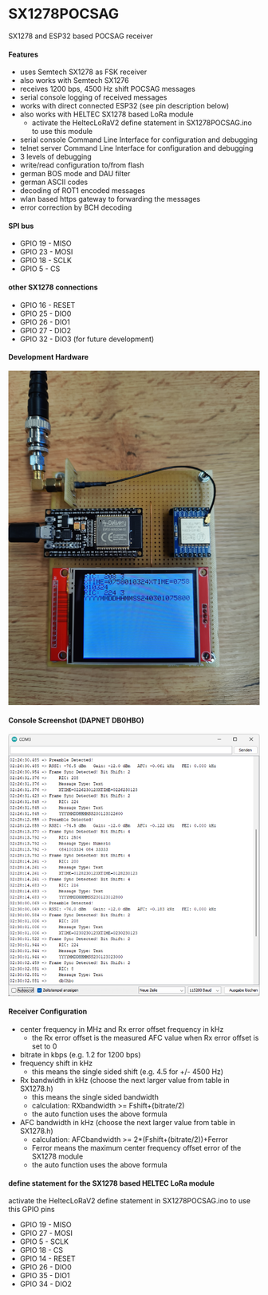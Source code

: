 # SX1278POCSAG
SX1278 and ESP32 based POCSAG receiver
#### Features
* uses Semtech SX1278 as FSK receiver
* also works with Semtech SX1276
* receives 1200 bps, 4500 Hz shift POCSAG messages
* serial console logging of received messages
* works with direct connected ESP32 (see pin description below)
* also works with HELTEC SX1278 based LoRa module
  * activate the HeltecLoRaV2 define statement in SX1278POCSAG.ino to use this module
* serial console Command Line Interface for configuration and debugging
* telnet server Command Line Interface for configuration and debugging
* 3 levels of debugging
* write/read configuration to/from flash
* german BOS mode and DAU filter
* german ASCII codes
* decoding of ROT1 encoded messages
* wlan based https gateway to forwarding the messages
* error correction by BCH decoding
#### SPI bus
* GPIO 19 - MISO
* GPIO 23 - MOSI
* GPIO 18 - SCLK
* GPIO 5 - CS
#### other SX1278 connections
* GPIO 16 - RESET
* GPIO 25 - DIO0
* GPIO 26 - DIO1
* GPIO 27 - DIO2
* GPIO 32 - DIO3 (for future development)
#### Development Hardware
![IMAGE ALT TEXT HERE](documentation/SX1278POCSAG.png)
#### Console Screenshot (DAPNET DB0HBO)
![IMAGE ALT TEXT HERE](documentation/console.png)
#### Receiver Configuration
* center frequency in MHz and Rx error offset frequency in kHz
  * the Rx error offset is the measured AFC value when Rx error offset is set to 0
* bitrate in kbps (e.g. 1.2 for 1200 bps)
* frequency shift in kHz
  * this means the single sided shift (e.g. 4.5 for +/- 4500 Hz)
* Rx bandwidth in kHz (choose the next larger value from table in SX1278.h)
  * this means the single sided bandwidth
  * calculation: RXbandwidth >= Fshift+(bitrate/2)
  * the auto function uses the above formula
* AFC bandwidth in kHz (choose the next larger value from table in SX1278.h)
  * calculation: AFCbandwidth >= 2*(Fshift+(bitrate/2))+Ferror
  * Ferror means the maximum center frequency offset error of the SX1278 module
  * the auto function uses the above formula
#### define statement for the SX1278 based HELTEC LoRa module
activate the HeltecLoRaV2 define statement in SX1278POCSAG.ino to use this GPIO pins
* GPIO 19 - MISO
* GPIO 27 - MOSI
* GPIO 5 - SCLK
* GPIO 18 - CS
* GPIO 14 - RESET
* GPIO 26 - DIO0
* GPIO 35 - DIO1
* GPIO 34 - DIO2

